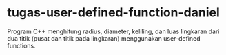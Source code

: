 # tugas-user-defined-function-daniel
Program C++ menghitung radius, diameter, keliling, dan luas lingkaran dari dua titik (pusat dan titik pada lingkaran) menggunakan user-defined functions.
